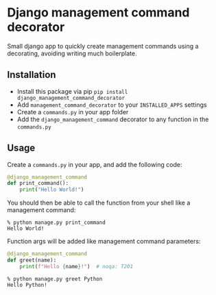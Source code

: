 # Django management command decorator

Small django app to quickly create management commands using a decorating, avoiding writing much boilerplate.


## Installation

* Install this package via pip `pip install django_management_command_decorator`
* Add `management_command_decorator` to your `INSTALLED_APPS` settings
* Create a `commands.py` in your app folder
* Add the `django_management_command` decorator to any function in the `commands.py`


## Usage

Create a `commands.py` in your app, and add the following code:

```python
@django_management_command
def print_command():
    print("Hello World!")

```

You should then be able to call the function from your shell like a management command:

```shell
% python manage.py print_command
Hello World!
```

Function args will be added like management command parameters:

```python
@django_management_command
def greet(name):
    print(f"Hello {name}!")  # noqa: T201
```

```shell
% python manage.py greet Python
Hello Python!
```
